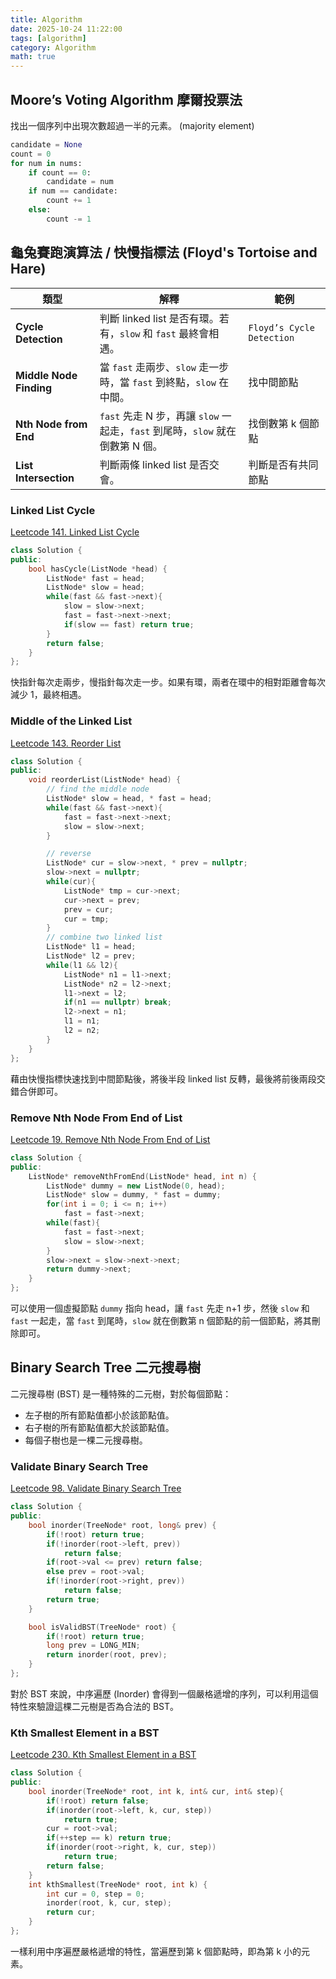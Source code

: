 ```yaml
---
title: Algorithm
date: 2025-10-24 11:22:00
tags: [algorithm]
category: Algorithm
math: true
---
```


## Moore’s Voting Algorithm 摩爾投票法

找出一個序列中出現次數超過一半的元素。 (majority element)

```python
candidate = None
count = 0
for num in nums:
    if count == 0:
        candidate = num
    if num == candidate:
        count += 1
    else:
        count -= 1
```

## 龜兔賽跑演算法 / 快慢指標法 (Floyd's Tortoise and Hare)

| 類型                    | 解釋                                                                          | 範例                      |
| ----------------------- | ----------------------------------------------------------------------------- | ------------------------- |
| **Cycle Detection**     | 判斷 linked list 是否有環。若有，`slow` 和 `fast` 最終會相遇。                | `Floyd’s Cycle Detection` |
| **Middle Node Finding** | 當 `fast` 走兩步、`slow` 走一步時，當 `fast` 到終點，`slow` 在中間。          | 找中間節點                |
| **Nth Node from End**   | `fast` 先走 N 步，再讓 `slow` 一起走，`fast` 到尾時，`slow` 就在倒數第 N 個。 | 找倒數第 k 個節點         |
| **List Intersection**   | 判斷兩條 linked list 是否交會。                                               | 判斷是否有共同節點        |

### Linked List Cycle

[Leetcode 141. Linked List Cycle](https://leetcode.com/problems/linked-list-cycle/)

```c++
class Solution {
public:
    bool hasCycle(ListNode *head) {
        ListNode* fast = head;
        ListNode* slow = head;
        while(fast && fast->next){
            slow = slow->next;
            fast = fast->next->next;
            if(slow == fast) return true;
        }
        return false;
    }
};
```

快指針每次走兩步，慢指針每次走一步。如果有環，兩者在環中的相對距離會每次減少 1，最終相遇。

### Middle of the Linked List

[Leetcode 143. Reorder List](https://leetcode.com/problems/reorder-list/)

```c++
class Solution {
public:
    void reorderList(ListNode* head) {
        // find the middle node
        ListNode* slow = head, * fast = head;
        while(fast && fast->next){
            fast = fast->next->next;
            slow = slow->next;
        }

        // reverse
        ListNode* cur = slow->next, * prev = nullptr;
        slow->next = nullptr;
        while(cur){
            ListNode* tmp = cur->next;
            cur->next = prev;
            prev = cur;
            cur = tmp;
        }
        // combine two linked list
        ListNode* l1 = head;
        ListNode* l2 = prev;
        while(l1 && l2){
            ListNode* n1 = l1->next;
            ListNode* n2 = l2->next;
            l1->next = l2;
            if(n1 == nullptr) break;
            l2->next = n1;
            l1 = n1;
            l2 = n2;
        }
    }
};
```

藉由快慢指標快速找到中間節點後，將後半段 linked list 反轉，最後將前後兩段交錯合併即可。

### Remove Nth Node From End of List

[Leetcode 19. Remove Nth Node From End of List](https://leetcode.com/problems/remove-nth-node-from-end-of-list/)

```c++
class Solution {
public:
    ListNode* removeNthFromEnd(ListNode* head, int n) {
        ListNode* dummy = new ListNode(0, head);
        ListNode* slow = dummy, * fast = dummy;
        for(int i = 0; i <= n; i++)
            fast = fast->next;
        while(fast){
            fast = fast->next;
            slow = slow->next;
        }
        slow->next = slow->next->next;
        return dummy->next;
    }
};
```

可以使用一個虛擬節點 `dummy` 指向 head，讓 `fast` 先走 n+1 步，然後 `slow` 和 `fast` 一起走，當 `fast` 到尾時，`slow` 就在倒數第 n 個節點的前一個節點，將其刪除即可。

## Binary Search Tree 二元搜尋樹

二元搜尋樹 (BST) 是一種特殊的二元樹，對於每個節點：

- 左子樹的所有節點值都小於該節點值。
- 右子樹的所有節點值都大於該節點值。
- 每個子樹也是一棵二元搜尋樹。

### Validate Binary Search Tree

[Leetcode 98. Validate Binary Search Tree](https://leetcode.com/problems/validate-binary-search-tree/)

```c++
class Solution {
public:
    bool inorder(TreeNode* root, long& prev) {
        if(!root) return true;
        if(!inorder(root->left, prev))
            return false;
        if(root->val <= prev) return false;
        else prev = root->val;
        if(!inorder(root->right, prev))
            return false;
        return true;
    }

    bool isValidBST(TreeNode* root) {
        if(!root) return true;
        long prev = LONG_MIN;
        return inorder(root, prev);
    }
};
```

對於 BST 來說，中序遍歷 (Inorder) 會得到一個嚴格遞增的序列，可以利用這個特性來驗證這棵二元樹是否為合法的 BST。

### Kth Smallest Element in a BST

[Leetcode 230. Kth Smallest Element in a BST](https://leetcode.com/problems/kth-smallest-element-in-a-bst/)

```c++
class Solution {
public:
    bool inorder(TreeNode* root, int k, int& cur, int& step){
        if(!root) return false;
        if(inorder(root->left, k, cur, step))
            return true;
        cur = root->val;
        if(++step == k) return true;
        if(inorder(root->right, k, cur, step))
            return true;
        return false;
    }
    int kthSmallest(TreeNode* root, int k) {
        int cur = 0, step = 0;
        inorder(root, k, cur, step);
        return cur;
    }
};
```

一樣利用中序遍歷嚴格遞增的特性，當遍歷到第 k 個節點時，即為第 k 小的元素。
